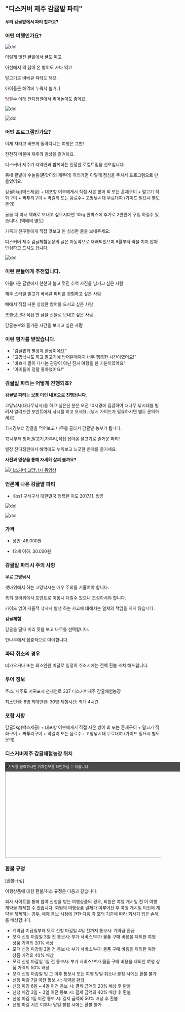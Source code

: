 ## "디스커버 제주 감귤밭 파티"

 **우리 감귤밭에서 파티 할까요?**


### 어떤 여행인가요?
![dol](https://s5.postimg.org/fe75nm4nr/20171106_123659.jpg#center)


이렇게 멋진 귤밭에서 귤도 따고

어선에서 막 잡아 온 방어도 사다 먹고

말고기로 바베큐 파티도 해요. 

아이들은 해먹에 누워서 놀거나

담팔수 아래 잔디정원에서 뛰어놀아도 좋아요.


![dol](https://s5.postimg.org/4rdcicwk7/1510540950574.jpg#center)

![dol](https://s5.postimg.org/r3b5bl3c7/20171113_091047.jpg#center)



### 어떤 프로그램인가요?

이제 차타고 바쁘게 돌아다니는 여행은 그만! 

천천히 머물며 제주의 일상을 즐겨봐요. 

디스커버 제주가 지역민과 함께하는 진정한 로컬트립을 선보입니다.

동네 귤밭에 수눌음(품앗이의 제주어) 하러가면 
이렇게 점심을 주셔서 프로그램으로 만들었어요. 

감귤5kg(박스제공) + 대포항 어부에게서 직접 사온 방어 회 또는 훈제구이 + 말고기 직화구이 + 짜투리구이 + 
막걸리 또는 음료수+ 고망낚시대 무료대여 (가이드 필요시 별도 문의)  

귤을 더 따서 택배로 보내고 싶으시다면 10kg 한박스에 추가로 2만원에 구입 하실수 있습니다. (택배비 별도)

가족과 친구들에게 직접 맛보고 딴 싱싱한 귤을 보내주세요.  

디스커버 제주 감귤체험농장의 귤은 저농약으로 재배되었으며 8월부터 약을 치지 않아 안심하고 드셔도 됩니다.

![dol](https://s5.postimg.org/k039vzdc7/1510540931933.jpg#center)

### 이런 분들에게 추천합니다.
 
아름다운 귤밭에서 천천히 놀고 멋진 추억 사진을 남기고 싶은 사람

제주 스타일 말고기 바베큐 파티를 경험하고 싶은 사람 

배에서 직접 사온 싱싱한 방어를 드시고 싶은 사람

초콜릿보다 직접 딴 귤을 선물로 보내고 싶은 사람 

감귤농부와 즐거운 시간을 보내고 싶은 사람




### 이런 평가를 받았습니다.

- "감귤밭과 별장이 환상이에요"
- "고망낚시도 하고 말고기에 방어훈제까지 너무 행복한 시간이였어요!"
- "바쁘게 돌아 다니는 관광이 아닌 진짜 여행을 한 기분이였어요"
- "아이들이 정말 좋아했어요!"



### 감귤밭 파티는 어떻게 진행되죠?

**감귤밭 파티는 보통 이런 내용으로 진행됩니다.**

고망낚시(대나무낚시)를 하고 싶은신 분은 오전 10시경에 집결하여 대나무 낚시대를 빌려서 
알려드린 포인트에서 낚시를 하고 오세요. (낚시 가이드가 필요하시면 별도 문의하세요) 

11시경부터 감귤을 먹어보고 나무를 골라서 감귤밭 농부가 됩니다.
  
12시부터 방어,말고기,자투리,직접 잡아온 물고기로  즐거운 파티!

별장 잔디정원에서 해먹에도 누워보고 느긋한 한때를 즐기세요. 
 

**사진과 영상을 통해 자세히 살펴 볼까요?**

[![디스커버 고망낚시 동영상](https://img.youtube.com/vi/Mu9t4HPNDfg/0.jpg)](https://www.youtube.com/watch?v=Mu9t4HPNDfg)




### 언론에 나온 감귤밭 파티

- Kbs1 구석구석 대한민국 행복한 지도 2017.11. 방영

![dol](https://s5.postimg.org/6j6bd3vav/20171113_105009.jpg#center)

![dol](https://s5.postimg.org/kpm28jgif/20171113_105745.jpg#center)



### 가격

- 성인: 48,000원

- 12세 이하: 30.000원



### 감귤밭 파티시 주의 사항


**무료 고망낚시**

갯바위에서 하는 고망낚시는 매우 주의를 기울여야 합니다.
 
특히 갯바위에서 포인트로 이동시 다칠수 있으니 조심하셔야 합니다. 

가이드 없이 자율적 낚시시 발생 하는 사고에 대해서는 일체의 책임을 지지 않습니다.


**감귤체험**

감귤을 딸때 미리 맛을 보고 나무를 선택합니다. 

한나무에서 집중적으로 따야합니다. 



### 파티 취소의 경우

비가오거나 또는 최소인원 미달로 일정이 취소시에는 전액 환불 조치 해드립니다. 

### 투어 정보

주소: 제주도 서귀포시 천제연로 337 디스커버제주 감귤체험농장 

최소인원: 8명
최대인원: 30명 
체험시간: 최대 4시간

### 포함 사항
감귤5kg(박스제공) + 대포항 어부에게서 직접 사온 방어 회 또는 훈제구이 + 말고기 직화구이 + 짜투리구이 + 
막걸리 또는 음료수+ 고망낚시대 무료대여 (가이드 필요시 별도 문의)  

### 디스커버제주 감귤체험농장 위치

<a href="http://map.daum.net/?urlX=369588&urlY=-66560&urlLevel=3&map_type=TYPE_MAP&map_hybrid=false&SHOWMARK=true" target="_blank"><span style="background:#000;position:absolute;width:557px;opacity:.7;filter:alpha(opacity=70);color:#fff;overflow:hidden;font:12px/1.5 Dotum, '돋움', sans-serif;text-decoration:none;padding:7px 0px 0px 10px; height: 24px;">지도를 클릭하시면 위치정보를 확인하실 수 있습니다.</span><img width="565" height="308" src="http://map2.daum.net/map/mapservice?MX=369588&MY=-66560&SCALE=2.5&IW=565&IH=308&COORDSTM=WCONGNAMUL" style="border:1px solid #ccc"></a>


### 환불 규정
[환불규정]

여행상품에 대한 환불/취소 규정은 다음과 같습니다.

회사 사이트를 통해 참여 신청을 받는 여행상품의 경우, 회원은 여행 개시일 전 이 여행 계약을 해제할 수 있습니다. 회원의 여행상품 결제가 이루어진 후 여행 개시일 이전에 계약을 해제하는 경우, 해제 통보 시점에 관한 다음 각 호의 기준에 따라 회사가 입은 손해를 배상합니다.

* 계약금 지급일부터 모객 신청 마감일 4일 전까지 통보시: 계약금 환급
* 모객 신청 마감일 3일 전 통보시: 부가 서비스/부가 물품 구매 비용을 제외한 여행 상품 가격의 20% 배상
* 모객 신청 마감일 2일 전 통보시: 부가 서비스/부가 물품 구매 비용을 제외한 여행 상품 가격의 40% 배상
* 모객 신청 마감일 1일 전 통보시: 부가 서비스/부가 물품 구매 비용을 제외한 여행 상품 가격의 50% 배상
* 모객 신청 마감일 및 그 이후 통보시 또는 여행 당일 취소나 불참 시에는 환불 불가
* 신청 마감 7일 이전 통보 시: 계약금 환급 
* 신청 마감 6일 ~ 4일 이전 통보 시: 결제 금액의 20% 배상 후 환불 
* 신청 마감 3일 ~ 2일 이전 통보 시: 결제 금액의 40% 배상 후 환불 
* 신청 마감 1일 이전 통보 시: 결제 금액의 50% 배상 후 환불 
* 신청 마감 시간 이후나 당일 불참 시에는 환불 불가
